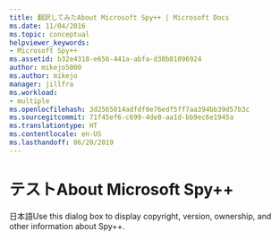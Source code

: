 ```yaml
---
title: 翻訳してみたAbout Microsoft Spy++ | Microsoft Docs
ms.date: 11/04/2016
ms.topic: conceptual
helpviewer_keywords:
- Microsoft Spy++
ms.assetid: b32e4318-e656-441a-abfa-d38b81096924
author: mikejo5000
ms.author: mikejo
manager: jillfra
ms.workload:
- multiple
ms.openlocfilehash: 3d2565014adfdf0e76edf5ff7aa394bb39d57b3c
ms.sourcegitcommit: 71f45ef6-c699-4de8-aa1d-bb9ec6e1945a
ms.translationtype: HT
ms.contentlocale: en-US
ms.lasthandoff: 06/20/2019
---
```

# <a name="about-microsoft-spy"></a>テストAbout Microsoft Spy++
日本語Use this dialog box to display copyright, version, ownership, and other information about Spy++.

